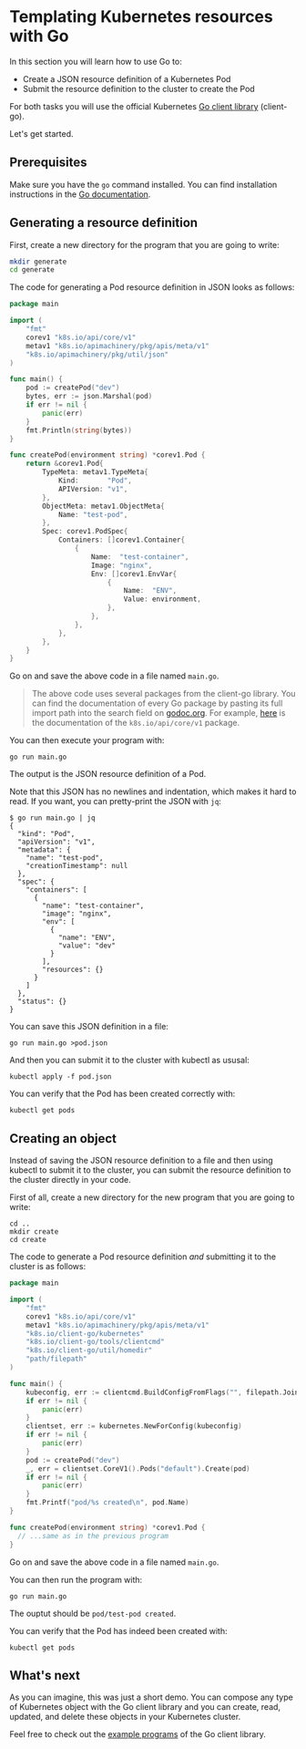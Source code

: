 # Templating Kubernetes resources with Go

In this section you will learn how to use Go to:

- Create a JSON resource definition of a Kubernetes Pod
- Submit the resource definition to the cluster to create the Pod

For both tasks you will use the official Kubernetes [Go client library](https://github.com/kubernetes/client-go) (client-go).

Let's get started.

## Prerequisites

Make sure you have the `go` command installed. You can find installation instructions in the [Go documentation](https://golang.org/dl/).

## Generating a resource definition

First, create a new directory for the program that you are going to write:

```bash
mkdir generate
cd generate
```

The code for generating a Pod resource definition in JSON looks as follows:

```go
package main

import (
	"fmt"
	corev1 "k8s.io/api/core/v1"
	metav1 "k8s.io/apimachinery/pkg/apis/meta/v1"
	"k8s.io/apimachinery/pkg/util/json"
)

func main() {
	pod := createPod("dev")
	bytes, err := json.Marshal(pod)
	if err != nil {
		panic(err)
	}
	fmt.Println(string(bytes))
}

func createPod(environment string) *corev1.Pod {
	return &corev1.Pod{
		TypeMeta: metav1.TypeMeta{
			Kind:       "Pod",
			APIVersion: "v1",
		},
		ObjectMeta: metav1.ObjectMeta{
			Name: "test-pod",
		},
		Spec: corev1.PodSpec{
			Containers: []corev1.Container{
				{
					Name:  "test-container",
					Image: "nginx",
					Env: []corev1.EnvVar{
						{
							Name:  "ENV",
							Value: environment,
						},
					},
				},
			},
		},
	}
}
```

Go on and save the above code in a file named `main.go`.

> The above code uses several packages from the client-go library. You can find the documentation of every Go package by pasting its full import path into the search field on [godoc.org](https://godoc.org/). For example, [here](https://godoc.org/k8s.io/api/core/v1) is the documentation of the `k8s.io/api/core/v1` package.

You can then execute your program with:

```shell
go run main.go
```

The output is the JSON resource definition of a Pod.

Note that this JSON has no newlines and indentation, which makes it hard to read. If you want, you can pretty-print the JSON with `jq`:

```shell
$ go run main.go | jq
{
  "kind": "Pod",
  "apiVersion": "v1",
  "metadata": {
    "name": "test-pod",
    "creationTimestamp": null
  },
  "spec": {
    "containers": [
      {
        "name": "test-container",
        "image": "nginx",
        "env": [
          {
            "name": "ENV",
            "value": "dev"
          }
        ],
        "resources": {}
      }
    ]
  },
  "status": {}
}
```

You can save this JSON definition in a file:

```shell
go run main.go >pod.json
```

And then you can submit it to the cluster with kubectl as ususal:

```shell
kubectl apply -f pod.json
```

You can verify that the Pod has been created correctly with:

```shell
kubectl get pods
```

## Creating an object

Instead of saving the JSON resource definition to a file and then using kubectl to submit it to the cluster, you can submit the resource definition to the cluster directly in your code.

First of all, create a new directory for the new program that you are going to write:

```shell
cd ..
mkdir create
cd create
```

The code to generate a Pod resource definition _and_ submitting it to the cluster is as follows:

```go
package main

import (
	"fmt"
	corev1 "k8s.io/api/core/v1"
	metav1 "k8s.io/apimachinery/pkg/apis/meta/v1"
	"k8s.io/client-go/kubernetes"
	"k8s.io/client-go/tools/clientcmd"
	"k8s.io/client-go/util/homedir"
	"path/filepath"
)

func main() {
	kubeconfig, err := clientcmd.BuildConfigFromFlags("", filepath.Join(homedir.HomeDir(), ".kube", "config"))
	if err != nil {
		panic(err)
	}
	clientset, err := kubernetes.NewForConfig(kubeconfig)
	if err != nil {
		panic(err)
	}
	pod := createPod("dev")
	_, err = clientset.CoreV1().Pods("default").Create(pod)
	if err != nil {
		panic(err)
	}
	fmt.Printf("pod/%s created\n", pod.Name)
}

func createPod(environment string) *corev1.Pod {
  // ...same as in the previous program
}
```

Go on and save the above code in a file named `main.go`.

You can then run the program with:

```shell
go run main.go
```

The ouptut should be `pod/test-pod created`.

You can verify that the Pod has indeed been created with:

```shell
kubectl get pods
```

## What's next

As you can imagine, this was just a short demo. You can compose any type of Kubernetes object with the Go client library and you can create, read, updated, and delete these objects in your Kubernetes cluster.

Feel free to check out the [example programs](https://github.com/kubernetes/client-go/tree/master/examples) of the Go client library.
